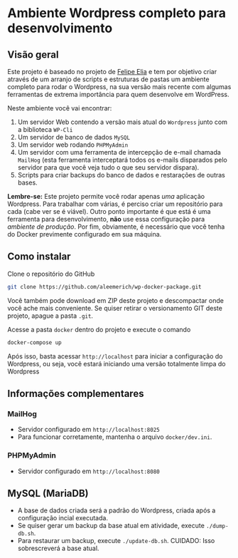 # Ambiente Wordpress completo para desenvolvimento

## Visão geral

Este projeto é baseado no projeto de [Felipe Elia](`https://github.com/felipeelia/docker-base-env`) e tem por objetivo criar através de um arranjo de scripts e estruturas de pastas um ambiente completo para rodar o Wordpress, na sua versão mais recente com algumas ferramentas de extrema importância para quem desenvolve em WordPress.

Neste ambiente você vai encontrar:
1. Um servidor Web contendo a versão mais atual do `Wordpress` junto com a biblioteca `WP-Cli`
2. Um servidor de banco de dados `MySQL`
3. Um servidor web rodando `PHPMyAdmin`
4. Um servidor com uma ferramenta de intercepção de e-mail chamada `MailHog` (esta ferramenta interceptará todos os e-mails disparados pelo servidor para que você veja tudo o que seu servidor dispara).
5. Scripts para criar backups do banco de dados e restarações de outras bases.

**Lembre-se:** Este projeto permite você rodar apenas *uma* aplicação Wordpress. Para trabalhar com várias, é perciso criar um repositório para cada (cabe ver se é viável). Outro ponto importante é que está é uma ferramenta para desenvolvimento, **não** use essa configuração para *ambiente de produção*. Por fim, obviamente, é necessário que você tenha do Docker previmente configurado em sua máquina.

## Como instalar

Clone o repositório do GitHub
````sh
git clone https://github.com/aleemerich/wp-docker-package.git
````
Você também pode download em ZIP deste projeto e descompactar onde você ache mais conveniente. Se quiser retirar o versionamento GIT deste projeto, apague a pasta `.git`.

Acesse a pasta `docker` dentro do projeto e execute o comando
````sh
docker-compose up
````

Após isso, basta acessar `http://localhost` para iniciar a configuração do Wordpress, ou seja, você estará iniciando uma versão totalmente limpa do Wordpress

## Informações complementares

### MailHog
- Servidor configurado em `http://localhost:8025`
- Para funcionar corretamente, mantenha o arquivo `docker/dev.ini`.

### PHPMyAdmin
- Servidor configurado em `http://localhost:8080`

## MySQL (MariaDB)
- A base de dados criada será a padrão do Wordpress, criada após a configuração incial executada.
- Se quiser gerar um backup da base atual em atividade, execute `./dump-db.sh`. 
- Para restaurar um backup, execute `./update-db.sh`. CUIDADO: Isso sobrescreverá a base atual.
